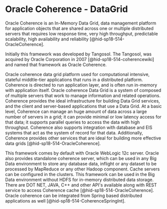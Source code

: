 Oracle Coherence - DataGrid
===========================

Oracle Coherence is an In-Memory Data Grid, data management platform for
application objects that are shared across one or multiple distributed
servers that requires low response time, very high throughput,
predictable scalability, high availability and
reliability [@hid-sp18-514-OracleCoherence].

Initially this framework was developed by Tangosol. The Tangosol, was
acquired by Oracle Corporation in 2007 [@hid-sp18-514-coherencewiki] and
named that framework as Oracle Coherence.

Oracle coherence data grid platform used for computational intensive,
stateful middtle-tier applications that runs in a distributed platform.
Coherence is directed to run application layer, and is often run
in-memory with application itself. Oracle coherence Data Grid is a
system of composed of multiple servers that work to manage information
and related operations. Coherence provides the ideal infrastructure for
building Data Grid services, and the client and server-based
applications that use a Data Grid. At a basic level, Coherence can
manage an huge amount of data across a large number of servers in a
grid; it can provide minimal or low latency access for that data; it
supports parallel queries to access the data with high throughput.
Coherence also supports integration with database and EIS systems that
act as the system of record for that data. Additionally, Coherence
provides other services that are ideal for building more effective data
grids [@hid-sp18-514-OracleCoherence].

This framework comes by default with Oracle WebLogic 12c server. Oracle
also provides standalone coherence server, which can be used in any Big
Data environment to store any database data, inflight or any dataset to
be processed by MapReduce or any other Hadoop component. Cache servers
can be configured in the clusters. This framework can be used in the Big
Data environment without HDFS for in-memory distributed data storage.
There are DOT NET, JAVA, C++ and other API's available along with REST
service to access Coherence cache [@hid-sp18-514-OracleCoherence].
Oracle coherence can be integrated from Spring based distributed
applications as well [@hid-sp18-514-CoherenceSpringInt].
